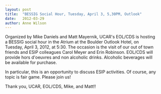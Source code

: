 ```yaml
---
layout: post
title:  "BESSIG Social Hour, Tuesday, April 3, 5,30PM, Outlook"
date:   2012-03-29
author: Anne Wilson
---
```

Organized by Mike Daniels and Matt Mayernik, UCAR's EOL/CDS  is hosting a BESSIG social hour in the Atrium at the Boulder Outlook Hotel, on Tuesday, April 3, 2012, at 5:30.  The occasion is the visit of our out of town friends and ESIP colleagues Carol Meyer and Erin Robinson.   EOL/CDS will provide hors d'oeuvres and non alcoholic drinks.   Alcoholic beverages will be available for purchase.

In particular, this is an opportunity to discuss ESIP activities.   Of course, any topic is fair game.   Please join us!

Thank you, UCAR, EOL/CDS, Mike, and Matt!!